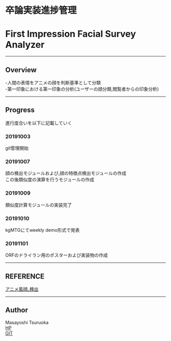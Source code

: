 # 卒論実装進捗管理  
# First Impression Facial Survey Analyzer  
***   
## Overview  

-人間の表情をアニメの顔を判断基準として分類  
-第一印象における第一印象の分析(ユーザーの顔分類,閲覧者からの印象分析)
***  
## Progress  
進行度合いを以下に記載していく  
### 20191003  
git管理開始  
### 20191007  
顔の検出モジュールおよび,顔の特徴点検出モジュールの作成  
この後類似度の演算を行うモジュールの作成  
### 20191009  
類似度計算モジュールの実装完了  
### 20191010  
kgMTGにてweekly demo形式で発表  
### 20191101  
ORFのドライラン用のポスターおよび実装物の作成  

***
## REFERENCE  
[アニメ風顔_検出](https://github.com/nagadomi/lbpcascade_animeface)

***
## Author
Masayoshi Tsuruoka  
[HP](https://www.ht.sfc.keio.ac.jp/~massaman/)  
[GIT](https://github.com/Masayo4)   
